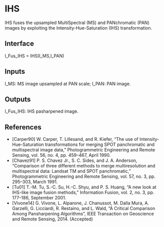 # IHS
IHS fuses the upsampled MultiSpectral (MS) and PANchromatic (PAN) images by exploiting the Intensity-Hue-Saturation (IHS) transformation.
 
## Interface
I_Fus_IHS = IHS(I_MS,I_PAN)

## Inputs
I_MS:           MS image upsampled at PAN scale;
I_PAN:          PAN image.

## Outputs
I_Fus_IHS:      IHS pasharpened image.
 
## References
- [Carper90]      W. Carper, T. Lillesand, and R. Kiefer, “The use of Intensity-Hue-Saturation transformations for merging SPOT panchromatic and multispectral image data,” Photogrammetric Engineering and Remote Sensing, vol. 56, no. 4, pp. 459–467, April 1990.
- [Chavez91]      P. S. Chavez Jr., S. C. Sides, and J. A. Anderson, “Comparison of three different methods to merge multiresolution and multispectral data: Landsat TM and SPOT panchromatic,” Photogrammetric Engineering and Remote Sensing, vol. 57, no. 3, pp. 295–303, March 1991.
- [Tu01]          T.-M. Tu, S.-C. Su, H.-C. Shyu, and P. S. Huang, “A new look at IHS-like image fusion methods,” Information Fusion, vol. 2, no. 3, pp. 177–186, September 2001.
- [Vivone14]      G. Vivone, L. Alparone, J. Chanussot, M. Dalla Mura, A. Garzelli, G. Licciardi, R. Restaino, and L. Wald, “A Critical Comparison Among Pansharpening Algorithms”, IEEE Transaction on Geoscience and Remote Sensing, 2014. (Accepted)
